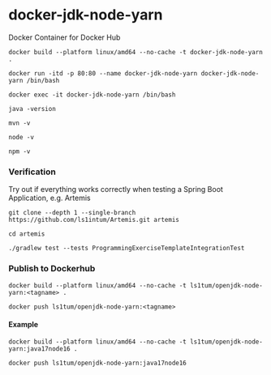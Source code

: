 # docker-jdk-node-yarn
Docker Container for Docker Hub

	docker build --platform linux/amd64 --no-cache -t docker-jdk-node-yarn .

	docker run -itd -p 80:80 --name docker-jdk-node-yarn docker-jdk-node-yarn /bin/bash

	docker exec -it docker-jdk-node-yarn /bin/bash

	java -version
	
	mvn -v

	node -v
	
	npm -v


### Verification
Try out if everything works correctly when testing a Spring Boot Application, e.g. Artemis

	git clone --depth 1 --single-branch https://github.com/ls1intum/Artemis.git artemis

	cd artemis
	
	./gradlew test --tests ProgrammingExerciseTemplateIntegrationTest



### Publish to Dockerhub

	docker build --platform linux/amd64 --no-cache -t ls1tum/openjdk-node-yarn:<tagname> .

	docker push ls1tum/openjdk-node-yarn:<tagname>
	
	
	
#### Example

	docker build --platform linux/amd64 --no-cache -t ls1tum/openjdk-node-yarn:java17node16 .
	
	docker push ls1tum/openjdk-node-yarn:java17node16